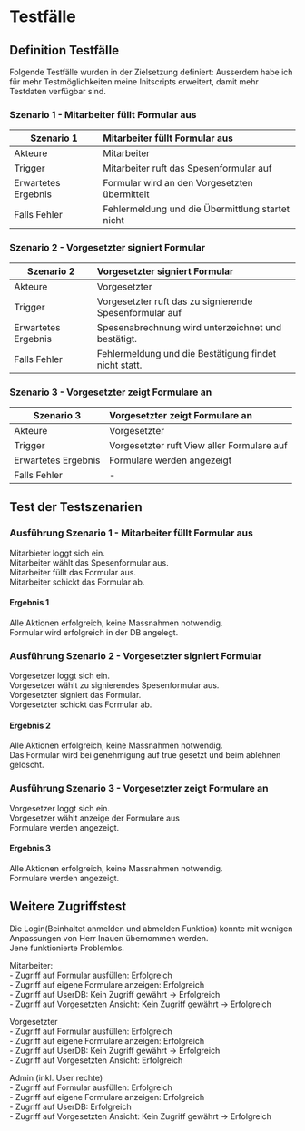 # Testfälle

## Definition Testfälle

Folgende Testfälle wurden in der Zielsetzung definiert:
Ausserdem habe ich für mehr Testmöglichkeiten meine Initscripts erweitert, damit mehr Testdaten verfügbar sind.

### Szenario 1 - Mitarbeiter füllt Formular aus

| Szenario 1           | Mitarbeiter füllt Formular aus |
| -------------------- | :----------------------------- |
| Akteure              | Mitarbeiter                    |
| Trigger              | Mitarbeiter ruft das Spesenformular auf |
| Erwartetes Ergebnis  | Formular wird an den Vorgesetzten übermittelt |
| Falls Fehler         | Fehlermeldung und die Übermittlung startet nicht |

### Szenario 2 - Vorgesetzter signiert Formular

| Szenario 2           | Vorgesetzter signiert Formular |
| -------------------- | :----------------------------- |
| Akteure              | Vorgesetzter                    |
| Trigger              | Vorgesetzter ruft das zu signierende Spesenformular auf |
| Erwartetes Ergebnis  | Spesenabrechnung wird unterzeichnet und bestätigt. |
| Falls Fehler         | Fehlermeldung und die Bestätigung findet nicht statt. |

### Szenario 3 - Vorgesetzter zeigt Formulare an

| Szenario 3           | Vorgesetzter zeigt Formulare an |
| -------------------- | :----------------------------- |
| Akteure              | Vorgesetzter                    |
| Trigger              | Vorgesetzter ruft View aller Formulare auf |
| Erwartetes Ergebnis  | Formulare werden angezeigt |
| Falls Fehler         | - |

## Test der Testszenarien

### Ausführung Szenario 1 - Mitarbeiter füllt Formular aus

Mitarbieter loggt sich ein.  
Mitarbeiter wählt das Spesenformular aus.  
Mitarbeiter füllt das Formular aus.  
Mitarbeiter schickt das Formular ab.  

#### Ergebnis 1

Alle Aktionen erfolgreich, keine Massnahmen notwendig.  
Formular wird erfolgreich in der DB angelegt.

### Ausführung Szenario 2 - Vorgesetzter signiert Formular

Vorgesetzer loggt sich ein.  
Vorgesetzer wählt zu signierendes Spesenformular aus.  
Vorgesetzter signiert das Formular.  
Vorgesetzter schickt das Formular ab.  

#### Ergebnis 2

Alle Aktionen erfolgreich, keine Massnahmen notwendig.  
Das Formular wird bei genehmigung auf true gesetzt und beim ablehnen gelöscht.

### Ausführung Szenario 3 - Vorgesetzter zeigt Formulare an

Vorgesetzer loggt sich ein.  
Vorgesetzer wählt anzeige der Formulare aus  
Formulare werden angezeigt.

#### Ergebnis 3

Alle Aktionen erfolgreich, keine Massnahmen notwendig.  
Formulare werden angezeigt.

## Weitere Zugriffstest

Die Login(Beinhaltet anmelden und abmelden Funktion) konnte mit wenigen Anpassungen von Herr Inauen übernommen werden.  
Jene funktionierte Problemlos.

Mitarbeiter:  
    - Zugriff auf Formular ausfüllen: Erfolgreich  
    - Zugriff auf eigene Formulare anzeigen: Erfolgreich  
    - Zugriff auf UserDB: Kein Zugriff gewährt -> Erfolgreich  
    - Zugriff auf Vorgesetzten Ansicht:  Kein Zugriff gewährt -> Erfolgreich

Vorgesetzter  
    - Zugriff auf Formular ausfüllen: Erfolgreich  
    - Zugriff auf eigene Formulare anzeigen: Erfolgreich  
    - Zugriff auf UserDB: Kein Zugriff gewährt -> Erfolgreich  
    - Zugriff auf Vorgesetzten Ansicht: Erfolgreich

Admin (inkl. User rechte)  
    - Zugriff auf Formular ausfüllen: Erfolgreich  
    - Zugriff auf eigene Formulare anzeigen: Erfolgreich  
    - Zugriff auf UserDB: Erfolgreich  
    - Zugriff auf Vorgesetzten Ansicht:  Kein Zugriff gewährt -> Erfolgreich
